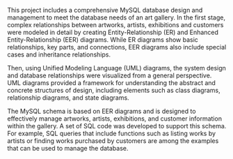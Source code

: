 This project includes a comprehensive MySQL database design and management to meet the database needs of an art gallery. In the first stage, complex relationships between artworks, artists, exhibitions and customers were modeled in detail by creating Entity-Relationship (ER) and Enhanced Entity-Relationship (EER) diagrams. While ER diagrams show basic relationships, key parts, and connections, EER diagrams also include special cases and inheritance relationships.

Then, using Unified Modeling Language (UML) diagrams, the system design and database relationships were visualized from a general perspective. UML diagrams provided a framework for understanding the abstract and concrete structures of design, including elements such as class diagrams, relationship diagrams, and state diagrams.

The MySQL schema is based on EER diagrams and is designed to effectively manage artworks, artists, exhibitions, and customer information within the gallery. A set of SQL code was developed to support this schema. For example, SQL queries that include functions such as listing works by artists or finding works purchased by customers are among the examples that can be used to manage the database.
